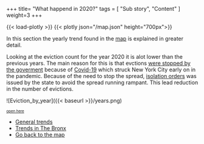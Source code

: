 +++
title= "What happend in 2020?"
tags = [
"Sub story",
"Content"
]
weight=3
+++


{{< load-plotly >}}
{{< plotly json="/map.json" height="700px">}}

In this section the yearly trend found in the [map](https://kerzer.github.io/posts/map/) is explained in greater detail.

Looking at the eviction count for the year 2020 it is alot lower than the previous years. The main reason for this is that 
evctions [were stopped by the goverment](https://ny.curbed.com/2020/3/16/21180842/coronavirus-new-york-state-eviction-moratorium)
because of [Covid-19](https://www.worldometers.info/coronavirus/country/us/) which struck New York City early on in the pandemic.
Because of the need to stop the spread, [isolation orders](https://www1.nyc.gov/assets/doh/downloads/pdf/imm/covid-19-provider-quarantine-precautions.pdf)
was issued by the state to avoid the spread running rampant. This lead reduction in the number of evictions.


![Eviction_by_year]({{< baseurl >}}/years.png)

<sub><sup>[open here](https://kerzer.github.io//years.png)</sup></sub>




* [General trends](https://kerzer.github.io/posts/general_trends/)
* [Trends in The Bronx](https://kerzer.github.io/posts/bronx/)
* [Go back to the map](https://kerzer.github.io/posts/map/)

